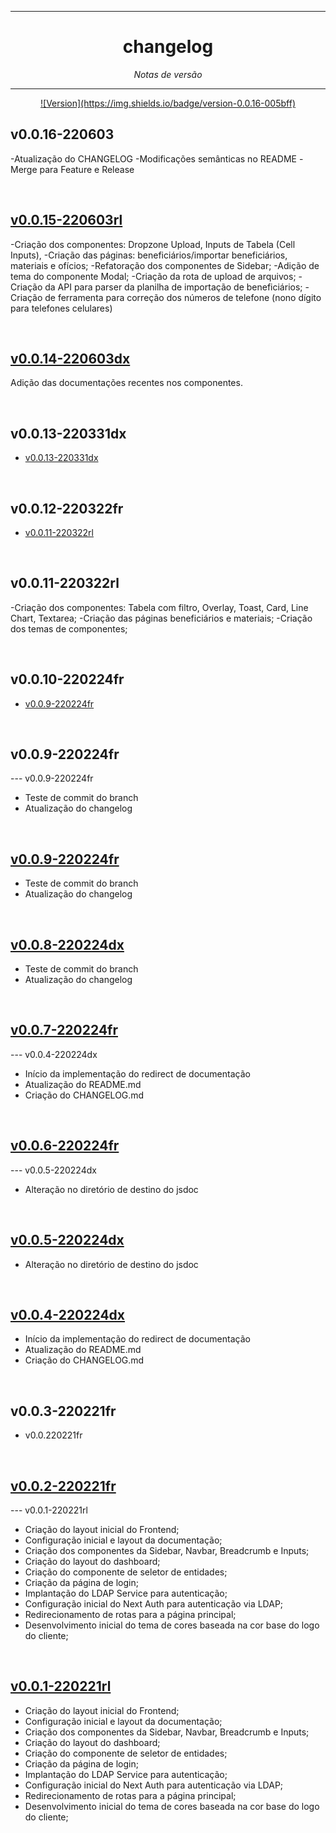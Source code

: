 <hr>
<h1 align="center">changelog</h1>
<p align=center><i align="center">Notas de versão</i></p>

<hr>

<div align="center">
<a href="">![Version](https://img.shields.io/badge/version-0.0.16-005bff) </a>
<br>

</div>

## v0.0.16-220603

-Atualização do CHANGELOG
-Modificações semânticas no README
-Merge para Feature e Release

<br>

## [v0.0.15-220603rl](https://github.com/frtechdev/flem-ppe-frontend/commit/4bf707f75eb19801b552d533f8557a7126be67c2)

-Criação dos componentes: Dropzone Upload, Inputs de Tabela (Cell Inputs),
-Criação das páginas: beneficiários/importar beneficiários, materiais e ofícios;
-Refatoração dos componentes de Sidebar;
-Adição de tema do componente Modal;
-Criação da rota de upload de arquivos;
-Criação da API para parser da planilha de importação de beneficiários;
-Criação de ferramenta para correção dos números de telefone (nono dígito para telefones celulares)

<br>

## [v0.0.14-220603dx](https://github.com/frtechdev/flem-ppe-frontend/commit/ad9420a91a0e7667053e3dc6bc0cab237165c320)

Adição das documentações recentes nos componentes.

<br>

## v0.0.13-220331dx

- [v0.0.13-220331dx](https://github.com/frtechdev/flem-ppe-frontend/pull/9/commits/d55ff6abf64c546cc91fa786487bb3ccdca53b1f)

<br>

## v0.0.12-220322fr

- [v0.0.11-220322rl](https://github.com/frtechdev/flem-ppe-frontend/pull/9/commits/5b7a90e41598b98d262f733258fc02fec1b9c74e)

<br>

## v0.0.11-220322rl

-Criação dos componentes: Tabela com filtro, Overlay, Toast, Card, Line Chart, Textarea;
-Criação das páginas beneficiários e materiais;
-Criação dos temas de componentes;

<br>

## v0.0.10-220224fr

- [v0.0.9-220224fr](https://github.com/frtechdev/flem-ppe-frontend/commit/9294a3656c55783b1890affeb6c9b0d2daa89a3b)

<br>

## v0.0.9-220224fr

--- v0.0.9-220224fr

- Teste de commit do branch
- Atualização do changelog

<br>

## [v0.0.9-220224fr](https://github.com/frtechdev/flem-ppe-frontend/commit/9294a3656c55783b1890affeb6c9b0d2daa89a3b)

- Teste de commit do branch
- Atualização do changelog

<br>

## [v0.0.8-220224dx](https://github.com/frtechdev/flem-ppe-frontend/commit/957dbb15ff99206b1cd34d8e99e8d7111b37a159)

- Teste de commit do branch
- Atualização do changelog

<br>

## [v0.0.7-220224fr](https://github.com/frtechdev/flem-ppe-frontend/commit/aa723e49a9de928e40c7f7dae5a8248ee8306f17)

--- v0.0.4-220224dx

- Início da implementação do redirect de documentação
- Atualização do README.md
- Criação do CHANGELOG.md

<br>

## [v0.0.6-220224fr](https://github.com/frtechdev/flem-ppe-frontend/commit/c7e7e68a4d460fa86f2f743499e7f66df49f8208)

--- v0.0.5-220224dx

- Alteração no diretório de destino do jsdoc

<br>

## [v0.0.5-220224dx](https://github.com/frtechdev/flem-ppe-frontend/commit/1c99915d8e1d79f6eaf8b3e2f9d51fa6bf45183b)

- Alteração no diretório de destino do jsdoc

<br>

## [v0.0.4-220224dx](https://github.com/frtechdev/flem-ppe-frontend/commit/2223559f696adf22a5076b5444255d6e9013f29f)

- Início da implementação do redirect de documentação
- Atualização do README.md
- Criação do CHANGELOG.md

<br>

## v0.0.3-220221fr

- v0.0.220221fr

<br>

## [v0.0.2-220221fr](https://github.com/frtechdev/flem-ppe-frontend/commit/628a87708fdd62b6b22c4cb93a35819ee99997da)

--- v0.0.1-220221rl

- Criação do layout inicial do Frontend;
- Configuração inicial e layout da documentação;
- Criação dos componentes da Sidebar, Navbar, Breadcrumb e Inputs;
- Criação do layout do dashboard;
- Criação do componente de seletor de entidades;
- Criação da página de login;
- Implantação do LDAP Service para autenticação;
- Configuração inicial do Next Auth para autenticação via LDAP;
- Redirecionamento de rotas para a página principal;
- Desenvolvimento inicial do tema de cores baseada na cor base do logo do cliente;

<br>

## [v0.0.1-220221rl](https://github.com/frtechdev/flem-ppe-frontend/commit/55361c77be90401e4ca46d49ea6489cf6cc0041a)

- Criação do layout inicial do Frontend;
- Configuração inicial e layout da documentação;
- Criação dos componentes da Sidebar, Navbar, Breadcrumb e Inputs;
- Criação do layout do dashboard;
- Criação do componente de seletor de entidades;
- Criação da página de login;
- Implantação do LDAP Service para autenticação;
- Configuração inicial do Next Auth para autenticação via LDAP;
- Redirecionamento de rotas para a página principal;
- Desenvolvimento inicial do tema de cores baseada na cor base do logo do cliente;
